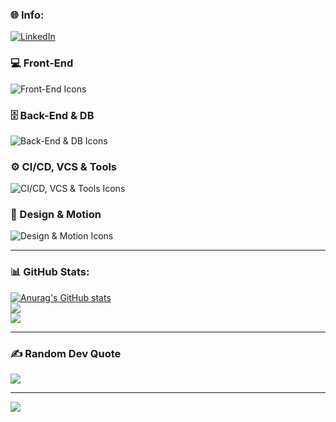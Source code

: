 
### 🌐 Info:
[![LinkedIn](https://img.shields.io/badge/LinkedIn-%230077B5.svg?logo=linkedin&logoColor=white)](https://linkedin.com/in/lorenzo-sijinardi) 

### 💻 Front-End  
<img src="https://skillicons.dev/icons?i=html,css,js,ts,tailwind,jquery,react,angular,nodejs" alt="Front-End Icons" />

### 🗄️ Back-End & DB  
  <img src="https://skillicons.dev/icons?i=mysql,postgres,mongodb,spring,java,php" alt="Back-End & DB Icons" />

### ⚙️ CI/CD, VCS & Tools  
<img src="https://skillicons.dev/icons?i=git,github,jenkins,postman,npm,redhat,vscode,wordpress" alt="CI/CD, VCS & Tools Icons" />

### 🎨 Design & Motion  
<img src="https://skillicons.dev/icons?i=figma,ai,ps,xd,ae,pr,canva" alt="Design & Motion Icons" />

---

### 📊 GitHub Stats:
[![Anurag's GitHub stats](https://github-readme-stats.vercel.app/api?username=lollosxvm)](https://github.com/anuraghazra/github-readme-stats)</br>
![](https://github-readme-streak-stats.herokuapp.com/?user=lollosxvm&theme=dracula&hide_border=false)<br/>
![](https://github-readme-stats.vercel.app/api/top-langs/?username=lollosxvm&theme=dracula&hide_border=false&include_all_commits=true&count_private=false&layout=compact)

---

### ✍️ Random Dev Quote
![](https://quotes-github-readme.vercel.app/api?type=horizontal&theme=radical)

---
[![](https://visitcount.itsvg.in/api?id=lollosxvm&icon=0&color=1)](https://visitcount.itsvg.in)


